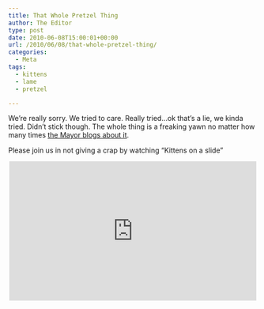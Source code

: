 ```yaml
---
title: That Whole Pretzel Thing
author: The Editor
type: post
date: 2010-06-08T15:00:01+00:00
url: /2010/06/08/that-whole-pretzel-thing/
categories:
  - Meta
tags:
  - kittens
  - lame
  - pretzel

---
```

We&#8217;re really sorry. We tried to care. Really tried&#8230;ok that&#8217;s a lie, we kinda tried. Didn&#8217;t stick though. The whole thing is a freaking yawn no matter how many times <a href="http://www.mayorslay.com/blog/post.php?postID=17238" target="_blank">the Mayor blogs about it</a>.

Please join us in not giving a crap by watching &#8220;Kittens on a slide&#8221;

<span class="embed-youtube" style="text-align:center; display: block;"><iframe class='youtube-player' type='text/html' width='500' height='282' src='http://www.youtube.com/embed/gppbrYIcR80?version=3&#038;rel=1&#038;fs=1&#038;autohide=2&#038;showsearch=0&#038;showinfo=1&#038;iv_load_policy=1&#038;wmode=transparent' allowfullscreen='true' style='border:0;'></iframe></span>